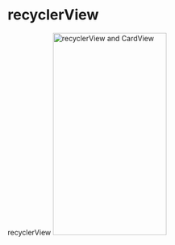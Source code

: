 # recyclerView
recyclerView
<img class="alignnone size-medium wp-image-702" src="https://yadamde.com/wp-content/uploads/2019/10/2019-10-17_05h16_31-225x400.png" alt="recyclerView and CardView" width="225" height="400" />
